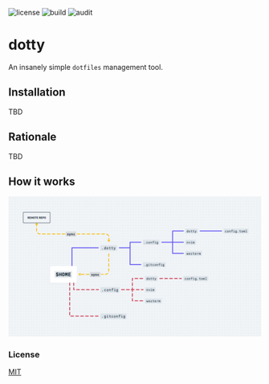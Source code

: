 ![license](https://img.shields.io/github/license/just-sultanov/dotty)
![build](https://github.com/just-sultanov/dotty/actions/workflows/build.yml/badge.svg?branch=main)
![audit](https://github.com/just-sultanov/dotty/actions/workflows/audit.yml/badge.svg?branch=main)

# dotty

An insanely simple `dotfiles` management tool.

## Installation

TBD

## Rationale

TBD

## How it works

![design](./docs/design.png)

### License

[MIT](./license)
